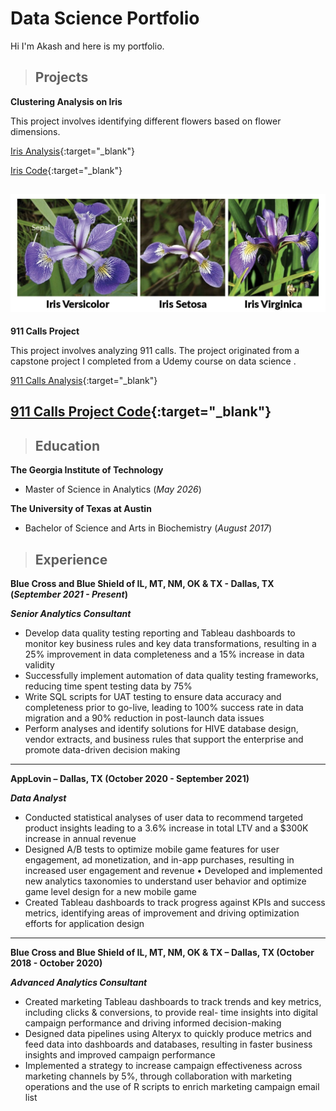 # Data Science Portfolio
Hi I'm Akash and here is my portfolio.

>## Projects

**Clustering Analysis on Iris**

This project involves identifying different flowers based on flower dimensions.

[Iris Analysis](https://akashhingu.github.io/Clustering_Iris){:target="_blank"}

[Iris Code](https://github.com/akashhingu/Clustering_Iris/tree/master){:target="_blank"}

![flower](/assets/images/iris.jpg)
---


**911 Calls Project**

This project involves analyzing 911 calls.
The project originated from a capstone project I completed from a Udemy course on data science .

[911 Calls Analysis](https://akashhingu.github.io/Python-Capstone-1/){:target="_blank"}

[911 Calls Project Code](https://github.com/akashhingu/Python-Capstone-1/tree/master){:target="_blank"}
---


>## Education

**The Georgia Institute of Technology**
- Master of Science in Analytics (_May 2026_)

**The University of Texas at Austin**
- Bachelor of Science and Arts in Biochemistry (_August 2017_)

>## Experience

**Blue Cross and Blue Shield of IL, MT, NM, OK & TX  - Dallas, TX (_September 2021 - Present_)**

**_Senior Analytics Consultant_**
- Develop data quality testing reporting and Tableau dashboards to monitor key business rules and key data
transformations, resulting in a 25% improvement in data completeness and a 15% increase in data validity
- Successfully implement automation of data quality testing frameworks, reducing time spent testing data by 75%
- Write SQL scripts for UAT testing to ensure data accuracy and completeness prior to go-live, leading to 100% success
rate in data migration and a 90% reduction in post-launch data issues
- Perform analyses and identify solutions for HIVE database design, vendor extracts, and business rules that support the
enterprise and promote data-driven decision making
---



**AppLovin – Dallas, TX (October 2020 - September 2021)**

**_Data Analyst_**

- Conducted statistical analyses of user data to recommend targeted product insights leading to a 3.6% increase in total
LTV and a $300K increase in annual revenue
- Designed A/B tests to optimize mobile game features for user engagement, ad monetization, and in-app purchases,
resulting in increased user engagement and revenue
• Developed and implemented new analytics taxonomies to understand user behavior and optimize game level design
for a new mobile game
- Created Tableau dashboards to track progress against KPIs and success metrics, identifying areas of improvement and
driving optimization efforts for application design
---
**Blue Cross and Blue Shield of IL, MT, NM, OK & TX – Dallas, TX (October 2018 - October 2020)** 

**_Advanced Analytics Consultant_**

- Created marketing Tableau dashboards to track trends and key metrics, including clicks & conversions, to provide real-
time insights into digital campaign performance and driving informed decision-making
- Designed data pipelines using Alteryx to quickly produce metrics and feed data into dashboards and databases,
resulting in faster business insights and improved campaign performance
- Implemented a strategy to increase campaign effectiveness across marketing channels by 5%, through collaboration
with marketing operations and the use of R scripts to enrich marketing campaign email list



